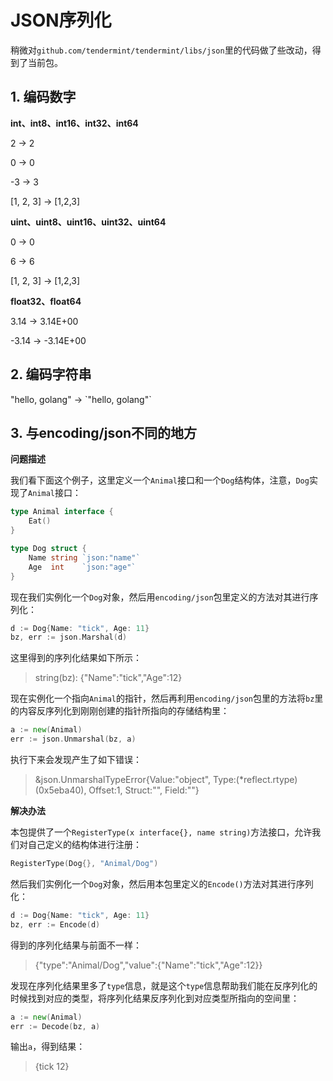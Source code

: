 # JSON序列化

稍微对`github.com/tendermint/tendermint/libs/json`里的代码做了些改动，得到了当前包。

## 1. 编码数字

**int、int8、int16、int32、int64**

2 -> 2

0 -> 0

-3 -> 3

\[1, 2, 3] -> \[1,2,3]

**uint、uint8、uint16、uint32、uint64**

0 -> 0

6 -> 6

\[1, 2, 3] -> \[1,2,3]

**float32、float64**

3.14 -> 3.14E+00

-3.14 -> -3.14E+00

## 2. 编码字符串

"hello, golang" -> \`"hello, golang"`

## 3. 与encoding/json不同的地方

**问题描述**

我们看下面这个例子，这里定义一个`Animal`接口和一个`Dog`结构体，注意，`Dog`实现了`Animal`接口：

```go
type Animal interface {
	Eat()
}

type Dog struct {
	Name string `json:"name"`
	Age  int    `json:"age"`
}
```

现在我们实例化一个`Dog`对象，然后用`encoding/json`包里定义的方法对其进行序列化：

```go
d := Dog{Name: "tick", Age: 11}
bz, err := json.Marshal(d)
```

这里得到的序列化结果如下所示：

>string(bz): {"Name":"tick","Age":12}

现在实例化一个指向`Animal`的指针，然后再利用`encoding/json`包里的方法将`bz`里的内容反序列化到刚刚创建的指针所指向的存储结构里：

```go
a := new(Animal)
err := json.Unmarshal(bz, a)
```

执行下来会发现产生了如下错误：

>&json.UnmarshalTypeError{Value:"object", Type:(*reflect.rtype)(0x5eba40), Offset:1, Struct:"", Field:""}

**解决办法**

本包提供了一个`RegisterType(x interface{}, name string)`方法接口，允许我们对自己定义的结构体进行注册：

```go
RegisterType(Dog{}, "Animal/Dog")
```

然后我们实例化一个`Dog`对象，然后用本包里定义的`Encode()`方法对其进行序列化：

```go
d := Dog{Name: "tick", Age: 11}
bz, err := Encode(d)
```

得到的序列化结果与前面不一样：

>{"type":"Animal/Dog","value":{"Name":"tick","Age":12}}

发现在序列化结果里多了`type`信息，就是这个`type`信息帮助我们能在反序列化的时候找到对应的类型，将序列化结果反序列化到对应类型所指向的空间里：

```go
a := new(Animal)
err := Decode(bz, a)
```

输出`a`，得到结果：

>{tick 12}
> 